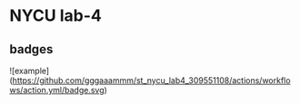 # NYCU lab-4

## badges
![example] (https://github.com/gggaaammm/st_nycu_lab4_309551108/actions/workflows/action.yml/badge.svg)

